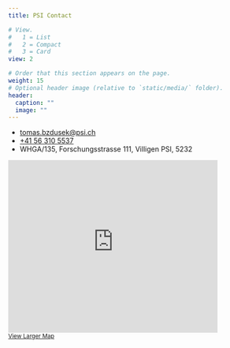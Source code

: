 ```yaml
---
title: PSI Contact

# View.
#   1 = List
#   2 = Compact
#   3 = Card
view: 2

# Order that this section appears on the page.
weight: 15
# Optional header image (relative to `static/media/` folder).
header:
  caption: ""
  image: ""
---
```

  
<ul class=fa-ul line-height: 45px>
  <li margin: 200px 0;><i class="fa-li fas fa-envelope fa-2x" aria-hidden=true></i>
    <span id=person-email><a href=mailto:tomas.bzdusek@psi.ch>tomas.bzdusek@psi.ch</a></span></li>
  <li margin: 10px 0;><i class="fa-li fas fa-phone fa-2x" aria-hidden=true></i>
    <span id=person-telephone><a href=tel:+41%2056%20310%205537>+41 56 310 5537</a></span></li>
  <li margin: 10px 0;><i class="fa-li fas fa-map-marker fa-2x" aria-hidden=true></i>
    <span id=person-address>WHGA/135, Forschungsstrasse 111, Villigen PSI, 5232</span></li>
<!--  <li><i class="fa-li fas fa-clock fa-2x" aria-hidden=true></i>
    <span>9:00 to 17:30 Monday to Friday</span></li>
  <li><i class="fa-li fas fa-calendar-check fa-2x" aria-hidden=true></i>
    <a href=https://tomasbzdusek.youcanbook.me/ target=_blank rel=noopener>Book an appointment</a></li> -->
</ul>

<iframe width="425" height="350" frameborder="0" scrolling="no" marginheight="0" marginwidth="0" src="https://www.openstreetmap.org/export/embed.html?bbox=8.220721185207369%2C47.5373694657818%2C8.224605023860933%2C47.53901001039624&amp;layer=mapnik" style="border: 0px solid black"></iframe><br/><small><a href="https://www.openstreetmap.org/#map=19/47.53819/8.22266">View Larger Map</a></small>

<!--
<div class=d-none><input id=map-provider value=mapnik>
<input id=map-lat value=47.538174>
<input id=map-lng value=8.223112>
<input id=map-dir value="WHGA, 5232 Villigen">
<input id=map-zoom value=15>
<input id=map-api-key value></div>
<div id=map></div>
-->
